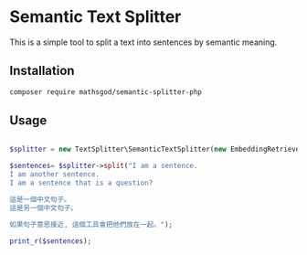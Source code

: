 # Semantic Text Splitter

This is a simple tool to split a text into sentences by semantic meaning.

## Installation

```bash
composer require mathsgod/semantic-splitter-php
```

## Usage

```php

$splitter = new TextSplitter\SemanticTextSplitter(new EmbeddingRetriever());

$sentences= $splitter->split("I am a sentence. 
I am another sentence.
I am a sentence that is a question?

這是一個中文句子。
這是另一個中文句子。

如果句子意思接近, 這個工具會把他們放在一起。");

print_r($sentences);

```



